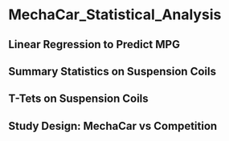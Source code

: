 # MechaCar_Statistical_Analysis

## Linear Regression to Predict MPG

## Summary Statistics on Suspension Coils

## T-Tets on Suspension Coils

## Study Design: MechaCar vs Competition
